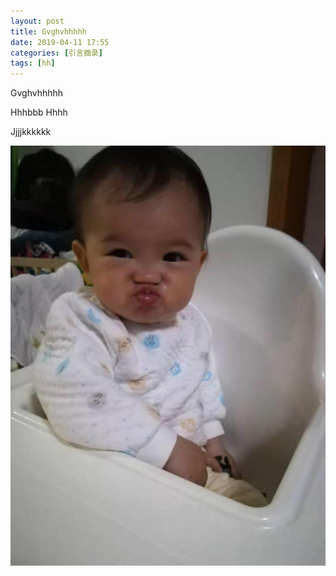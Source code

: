 ```yaml
---
layout: post
title: Gvghvhhhhh
date: 2019-04-11 17:55
categories: [引言摘录]
tags: [hh]
---
```


Gvghvhhhhh

Hhhbbb
Hhhh

Jjjjkkkkkk


![](/menu/20190403/m2.jpg)
